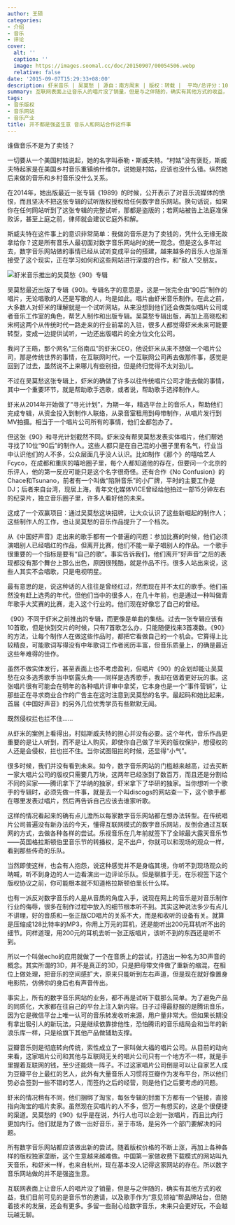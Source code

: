 ```yaml
---
author: 王硕
categories:
- 介绍
- 音乐
- 评论
cover:
  alt: ''
  caption: ''
  image: https://images.soomal.cc/doc/20150907/00054506.webp
  relative: false
date: '2015-09-07T15:29:33+08:00'
description: 虾米音乐 | 吴莫愁 | 源自：南方周末 | 版权：转载 |  平均/总评分：10.00/10
summary: 互联网表面上让音乐人的唱片没了销量，但是与之伴随的，确实有其他方式的收益，我们目前可见的是音乐节的邀请，以及歌手作为“意见领袖”帮品牌站台，但随着技术的发展，还会有更多。多留一些耐心给数字音乐，未来只会更好玩，不会越玩越无聊。
tags:
- 音乐版权
- 音乐网站
- 音乐产业
title: 并不都是强盗生意 音乐人和网站合作这件事
---
```


谁做音乐不是为了卖钱？

一切要从一个美国村姑说起，她的名字叫泰勒・斯威夫特。“村姑”没有褒贬，斯威夫特起家是在美国乡村音乐重镇纳什维尔，说她是村姑，应该也没什么错。纵然她后来做的音乐和乡村音乐没什么关系。

在2014年，她出版最近一张专辑《1989》的时候，公开表示了对音乐流媒体的愤恨，而且坚决不把这张专辑的试听版权授权给任何数字音乐网站。换句话说，如果你在任何网站听到了这张专辑的完整试听，那都是盗版的；若网站被告上法庭准保败诉，甚至上庭之前，律师就会建议它庭外和解。

斯威夫特在这件事上的意识非常简单：我做的音乐是为了卖钱的，凭什么无缘无故拿给你？这是所有音乐人最初面对数字音乐网站时的统一观念。但是这么多年过去，数字音乐网站做的事情已经从试听变成平台的搭建，越来越多的音乐人也渐渐接受了这个现实，正在学习如何和这些网站进行深度的合作，和“敌人”交朋友。

![虾米音乐推出的吴莫愁《90》专辑](https://images.soomal.cc/doc/20150907/00054506_01.webp)





吴莫愁最近出版了专辑《90》。专辑名字的意思是，这是一张完全由“90后”制作的唱片，无论唱歌的人还是写歌的人，均是如此。唱片由虾米音乐制作。在此之前，大多数人对虾米的理解就是一个试听网站，从来没想到他们还会做类似唱片公司或者音乐工作室的角色，帮艺人制作和出版专辑。吴莫愁专辑出版，再加上高晓松和宋柯这两个从传统时代一路走来的行业前辈的入驻，很多人都觉得虾米未来可能要转型，变成一边提供试听，一边还出版唱片的全方位文化公司。

我问了王皓，那个网名“三俗南瓜”的虾米CEO，他说虾米从来不想做一个唱片公司，那是传统世界的事情，在互联网时代，一个互联网公司再去做那件事，感觉是回到了过去，虽然说不上来哪儿有些别扭，但是终归觉得不太对劲儿。

不过在吴莫愁这张专辑上，虾米的确做了许多以往传统唱片公司才能去做的事情，其中一个重要环节，就是帮助歌手选歌，或者说，帮助歌手选择制作人。

虾米从2014年开始做了“寻光计划”，为期一年，精选平台上的音乐人，帮助他们完成专辑，从资金投入到制作人联络，从录音室租用到母带制作，从唱片发行到MV拍摄。相当于一个唱片公司所有的事情，他们全都包办了。

但这张《90》和寻光计划截然不同。虾米没有帮吴莫愁发表实体唱片，他们帮她寻找了10位“90后”的制作人。这些人都只是在自己混的小圈子里有名气，行业当中认识他们的人不多，公众层面几乎没人认识。比如制作《那个》的嘻哈艺人Fcyco，在成都和重庆的嘻哈圈子里，每个人都知道他的存在，但要问一个北京的乐评人，他的第一反应可能只是这个名字很奇怪。还有合作《No Confusion》的Chace和Tsunano，前者有一个叫做“陷阱音乐”的小厂牌，平时的主要工作是DJ；后者来自台湾，现居上海，青年文化媒体VICE曾经给他拍过一部15分钟左右的纪录片，独立音乐圈子里，许多人看好他的未来。

这成了一个双赢项目：通过吴莫愁这块招牌，让大众认识了这些新崛起的制作人；这些制作人的工作，也让吴莫愁的音乐作品提升了一个档次。

从《中国好声音》走出来的歌手都有一个普遍的问题：参加比赛的时候，他们必须演唱别人已经唱红的作品，但离开比赛，他们不能一辈子唱别人的作品。一个歌手很重要的一个指标是要有“自己的歌”。事实告诉我们，他们离开“好声音”之后的表现都没有那个舞台上那么出色，原因很残酷，就是作品不行。很多人站出来说，这些人其实不会唱歌，只是电视明星。

最有意思的是，说这种话的人往往是曾经红过，然而现在并不太红的歌手。他们虽然没有赶上选秀的年代，但他们当中的很多人，在几十年前，也是通过一种叫做青年歌手大奖赛的比赛，走入这个行业的。他们现在好像忘了自己的曾经。

《90》不同于虾米之前推出的专辑，而更像是单曲的集结。过去一张专辑应该有10首歌，但是快到交片的时候，只有7首歌怎么办，只能随便找来3首凑数。《90》的方法，让每个制作人在做这些作品时，都把它看做自己的一个机会。它算得上比较精良，可能歌词写得没有中年歌词工作者阅历丰富，但音乐质量上，的确是最近这些年难得的佳作。

虽然不做实体发行，甚至表面上也不考虑盈利，但唱片《90》的企划却能让吴莫愁在众多选秀歌手当中崭露头角――同样是选秀歌手，我却在做着更好玩的事。这张唱片很有可能会在明年的各种唱片评审中拿奖，它本身也是一个“事件营销”，让那些正在寻求商业合作的广告主在这时注意到吴莫愁的名字。最起码和她比起来，首届《中国好声音》的另外几位优秀学员有些默默无闻。

既然侵权拦也拦不住……

从虾米的案例上看得出，村姑斯威夫特的担心并没有必要。这个年代，音乐作品更重要的是让人听到，而不是让人购买，即使你自己做了半天的版权保护，想侵权的人还是会侵权，拦也拦不住。当你试图阻拦的时候，还显得“小气”。

很多时候，我们并没有看到未来。如今，数字音乐网站的门槛越来越高，过去买断一家大唱片公司的版权只需要几万块，这两年已经涨到了数百万，而且还是分割给不同的买家――腾讯拿下了华纳的独家，虾米拿下了华研的独家。当你想听一个歌手的专辑时，必须先做一件事，就是去一个叫discogs的网站查一下，这个歌手都在哪里发表过唱片，然后再告诉自己应该去谁家听歌。

这样的情况看起来的确有点儿澹所以每家数字音乐网站都在想办法转型。在传统唱片公司普遍没有新办法的今天，懂得互联网模式的数字音乐网站，反倒会通过互联网的方式，去做各种各样的尝试。乐视音乐在几年前就签下了全球最大露天音乐节――英国格拉斯顿伯里音乐节的转播权，足不出户，你就可以和现场的观众一样，看到那些传奇的乐队。

当然即使这样，也会有人抱怨，说这种感觉并不是身临其境，你听不到现场观众的呐喊，听不到身边的人一边看演出一边评论乐队。但是聊胜于无，在乐视签下这个版权协议之前，你可能根本就不知道格拉斯顿伯里长什么样。

也有一派反对数字音乐的人是从音质的角度入手，说现在网上的音乐是对音乐制作行业的侮辱，很多在制作过程中放入的细节根本听不到。其实这种说法多少有点儿不讲理，好的音质和一张正版CD唱片的关系不大，而是和收听的设备有关。就算是压缩成128比特率的MP3，你用上万元的耳机，还是能听出200元耳机听不出的细节。同样道理，用200元的耳机去听一张正版唱片，该听不到的东西还是听不到。

所以一个叫做echo的应用就做了一个在音质上的尝试，打造出一种名为3D声音的概念。其实所谓的3D，并不是真正的3D，只是把母带文件做了重新的缩混，在相位上做处理，把音乐的空间感扩大，原来只能听到左右声道，但是现在就好像置身电影院，仿佛你的身后也有声音传出。

事实上，所有的数字音乐网站的业务，都不再是试听下载那么简单。为了避免产品的同质化，大家都在往自己的平台上注入新内容。日子过得最舒服的是腾讯音乐，因为它是微信平台上唯一认可的音乐转发收听来源，用户量非常大。但如果长期没有拿出吸引人的新玩法，只是继续依靠排他性，恐怕腾讯的音乐结局会和当年的新浪乐库一样，只是给旗下其他产品做辅助支撑。

豆瓣音乐则是彻底转向传统，索性成立了一家叫做大福的唱片公司。从目前的动向来看，这家唱片公司和其他与互联网无关的唱片公司只有一个地方不一样，就是手里握着互联网的钱，至少还能烧一阵子。不过这家唱片公司倒是可以让自家艺人成为豆瓣平台上最红的艺人，此外有大量音乐人习惯将豆瓣作为发布平台，所以他们势必会签到一些不错的艺人，而签约之后的经营，则是他们之后要考虑的问题。

虾米的情况稍有不同，他们捆绑了淘宝，每张专辑的封面下方都有一个链接，直接指向淘宝的唱片卖家。虽然现在买唱片的人不多，但万一有想买的，这是个很便捷的渠道。吴莫愁的《90》似乎是在说，外行人也可以企划一张唱片，而且比内行更加内行。他们就是为了做一出好音乐，至于市场，是另外一个部门要解决的问题。

所有数字音乐网站都应该做出新的尝试。随着版权价格的不断上涨，再加上各种各样的版权独家垄断，这个生意越来越难做。中国第一家做收费下载模式的网站叫九天音乐，和虾米一样，也来自杭州，现在基本没人记得这家网站的存在。所以数字音乐网站做的并不是强盗生意。

互联网表面上让音乐人的唱片没了销量，但是与之伴随的，确实有其他方式的收益，我们目前可见的是音乐节的邀请，以及歌手作为“意见领袖”帮品牌站台，但随着技术的发展，还会有更多。多留一些耐心给数字音乐，未来只会更好玩，不会越玩越无聊。
